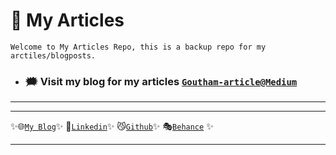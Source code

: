 # 🚀 My Articles
```
Welcome to My Articles Repo, this is a backup repo for my arctiles/blogposts.
```
- ### 🗯 Visit my blog for my articles [`Goutham-article@Medium`](https://gouthamcodes.hashnode.dev/) 
---
<!--![Goutham](https://raw.githubusercontent.com/Gouthique/Languages_tools_misc/main/all_platforms.png) -->
---
✨🌐[`My Blog`](https://gouthamcodes.hashnode.dev)✨
🚀[`Linkedin`](https://linkedin.com/in/saigouthamkaranam)✨ 😼[`Github`](https://www.github.com/saigouthamkaranam)✨ 🎭[`Behance`](https://www.behance.net/gouthamgosh) ✨

<!-- [`Hacker-Rank`](https://www.hackerrank.com/Gouthique) ✨ 
[`Patreon`](https://www.patreon.com/Goutham) ✨
[`DEV`](https://www.dev.to/gouthique) ✨
[`Stack-Overflow`](https://www.stackoverflow.com/users/14514049/sai-goutham) ✨
[`Hacker-Earth`](https://www.hackerearth.com/@gouthamgosh10) ✨
[`Twitter`](https://www.twitter.com/Gouthique) ✨
--> 
---







